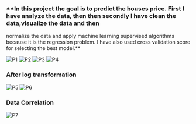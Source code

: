 ### **In this project the goal is to predict the houses price. First I have analyze the data, then then secondly I have clean the data,visualize the data and then 
normalize the data and apply machine learning supervised algorithms because it is the regression problem. I have also used cross validation score for selecting the 
best model.**

![P1](https://user-images.githubusercontent.com/90540916/157315302-541b3d97-63b4-47d3-b4fc-9ca81ea6132a.PNG)
![P2](https://user-images.githubusercontent.com/90540916/157315308-25507bd5-7432-4198-b58e-35610fcb04c3.PNG)
![P3](https://user-images.githubusercontent.com/90540916/157315309-d76ae70a-57a1-4e87-ab23-40d303ca3229.PNG)
![P4](https://user-images.githubusercontent.com/90540916/157315311-fc5ade8e-e18f-43e2-b849-7cdab5e84aa4.PNG)

### **After log transformation**
![P5](https://user-images.githubusercontent.com/90540916/157315313-a5ffa0c2-bb8a-4556-8515-b022fcb6c46f.PNG)
![P6](https://user-images.githubusercontent.com/90540916/157315316-05c76bce-18e3-44b0-a5a2-30081b2c0751.PNG)

### **Data Correlation**
![P7](https://user-images.githubusercontent.com/90540916/157315319-4325397a-ef21-4fb6-a1a3-7023cd7c207f.PNG)
